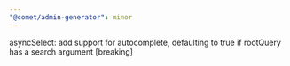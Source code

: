 ```yaml
---
"@comet/admin-generator": minor
---
```


asyncSelect: add support for autocomplete, defaulting to true if rootQuery has a search argument [breaking]

